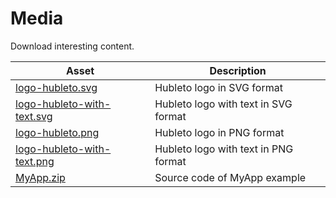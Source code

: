 # Media

Download interesting content.

| Asset                                                              | Description                          |
| ------------------------------------------------------------------ | ------------------------------------ |
| [logo-hubleto.svg](downloads/logo-hubleto.svg)                     | Hubleto logo in SVG format           |
| [logo-hubleto-with-text.svg](downloads/logo-hubleto-with-text.svg) | Hubleto logo with text in SVG format |
| [logo-hubleto.png](downloads/logo-hubleto.png)                     | Hubleto logo in PNG format           |
| [logo-hubleto-with-text.png](downloads/logo-hubleto-with-text.png) | Hubleto logo with text in PNG format |
| [MyApp.zip](downloads/MyApp.zip)                                   | Source code of MyApp example         |
